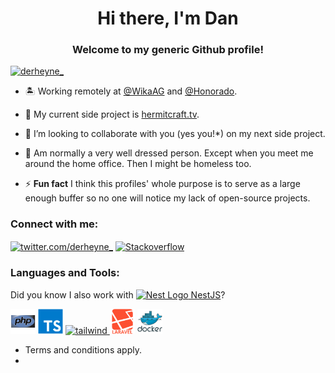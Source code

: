 <h1 align="center">Hi there, I'm Dan</h1>
<h3 align="center">Welcome to my generic Github profile!</h3>

<p align="left"><a href="https://twitter.com/derheyne_" target="blank"><img src="https://img.shields.io/twitter/follow/derheyne_?logo=twitter&style=for-the-badge" alt="derheyne_" /></a></p>

- 🏝️ Working remotely at [@WikaAG](https://github.com/WikaAG) and [@Honorado](https://github.com/Honorado).

- 🔭 My current side project is [hermitcraft.tv](https://hermitcraft.tv).

- 👯 I’m looking to collaborate with you (yes you!*) on my next side project.

- 👔 Am normally a very well dressed person. Except when you meet me around the home office. Then I might be homeless too.

- ⚡ **Fun fact** I think this profiles' whole purpose is to serve as a large enough buffer so no one will notice my lack of open-source projects.

<h3 align="left">Connect with me:</h3>
<p align="left">
<a href="https://twitter.com/derheyne_" target="blank"><img align="center" src="https://raw.githubusercontent.com/rahuldkjain/github-profile-readme-generator/master/src/images/icons/Social/twitter.svg" alt="twitter.com/derheyne_" height="30" width="40" /></a>
<a href="https://stackoverflow.com/users/8394877/dan" target="blank"><img align="center" src="https://raw.githubusercontent.com/rahuldkjain/github-profile-readme-generator/master/src/images/icons/Social/stack-overflow.svg" alt="Stackoverflow" height="30" width="40" /></a>
</p>

<h3 align="left">Languages and Tools:</h3>
<p>Did you know I also work with <a href="http://nestjs.com/" target="blank"><img src="https://nestjs.com/img/logo-small.svg" width="17" alt="Nest Logo" /> NestJS</a>?</p>
<p align="left">
  <a href="https://www.php.net" target="_blank"><img src="https://raw.githubusercontent.com/devicons/devicon/master/icons/php/php-original.svg" alt="php" width="40" height="40"/></a>
  <a href="https://www.typescriptlang.org/" target="_blank"><img src="https://raw.githubusercontent.com/devicons/devicon/master/icons/typescript/typescript-original.svg" alt="typescript" width="40" height="40"/></a>
  <a href="https://tailwindcss.com/" target="_blank"><img src="https://www.vectorlogo.zone/logos/tailwindcss/tailwindcss-icon.svg" alt="tailwind" width="40" height="40"/> </a>
  <a href="https://laravel.com/" target="_blank"><img src="https://raw.githubusercontent.com/devicons/devicon/master/icons/laravel/laravel-plain-wordmark.svg" alt="laravel" width="40" height="40"/></a>
  <a href="https://www.docker.com/" target="_blank"><img src="https://raw.githubusercontent.com/devicons/devicon/master/icons/docker/docker-original-wordmark.svg" alt="docker" width="40" height="40"/></a>
</p>

* Terms and conditions apply.
* 
